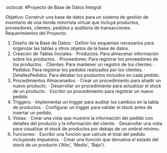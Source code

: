 :octocat: 
#Proyecto de Base de Datos Integral

Objetivo: Construir una base de datos para un sistema de gestión de inventario de una tienda minorista virtual que incluya productos, proveedores, clientes, pedidos y auditoría de transacciones.
Requerimientos del Proyecto:
1.  Diseño de la Base de Datos:
· Definir los esquemas necesarios para organizar las tablas y otros objetos de la base de datos.
2. Creación de Tablas Iniciales:
· Productos: Para almacenar información sobre los productos.
· Proveedores: Para registrar los proveedores de los productos.
· Clientes: Para mantener un registro de los clientes.
· Pedidos: Para registrar los pedidos realizados por los clientes.
· DetallesPedidos: Para detallar los productos incluidos en cada pedido.
3. Procedimientos Almacenados:
· Crear un procedimiento para añadir un nuevo producto.
· Desarrollar un procedimiento para actualizar el stock de un producto.
· Escribir un procedimiento para registrar un nuevo pedido.
4. Triggers:
· Implementar un trigger para auditar los cambios en la tabla de productos.
· Configurar un trigger para validar el stock antes de insertar un pedido.
5. Vistas:
· Crear una vista que muestre la información del pedido con detalles del producto y la información del cliente.
· Desarrollar una vista para visualizar el stock de productos por debajo de un umbral mínimo.
6. Funciones:
· Escribir una función que calcule el total del pedido incluyendo impuestos.
· Crear una función que devuelva el estado del stock de un producto ('Alto', 'Medio', 'Bajo').
